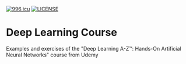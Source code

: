[![996.icu](https://img.shields.io/badge/link-996.icu-red.svg)](https://996.icu/#/en_US)
[![LICENSE](https://img.shields.io/badge/license-Anti%20996-blue.svg)](https://github.com/996icu/996.ICU/blob/master/LICENSE)
# Deep Learning Course
Examples and exercises of the "Deep Learning A-Z™: Hands-On Artificial Neural Networks" course from Udemy
